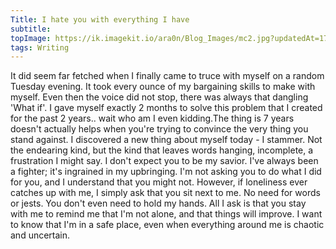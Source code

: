 ```yaml
---
Title: I hate you with everything I have
subtitle: 
topImage: https://ik.imagekit.io/ara0n/Blog_Images/mc2.jpg?updatedAt=1708267024881
tags: Writing
---
```

It did seem far fetched when I finally came to truce with myself on a random Tuesday evening. It took every ounce of my bargaining skills to make with myself. Even then the voice did not stop, there was always that dangling 'What if'. I gave myself exactly 2 months to solve this problem that I created for the past 2 years.. wait who am I even kidding.The thing is 7 years doesn't actually helps when you're trying to convince the very thing you stand against. I discovered a new thing about myself today - I stammer. Not the endearing kind, but the kind that leaves words hanging, incomplete, a frustration I might say.
I don't expect you to be my savior. I've always been a fighter; it's ingrained in my upbringing. I'm not asking you to do what I did for you, and I understand that you might not. However, if loneliness ever catches up with me, I simply ask that you sit next to me. No need for words or jests. You don't even need to hold my hands. All I ask is that you stay with me to remind me that I'm not alone, and that things will improve. I want to know that I'm in a safe place, even when everything around me is chaotic and uncertain.